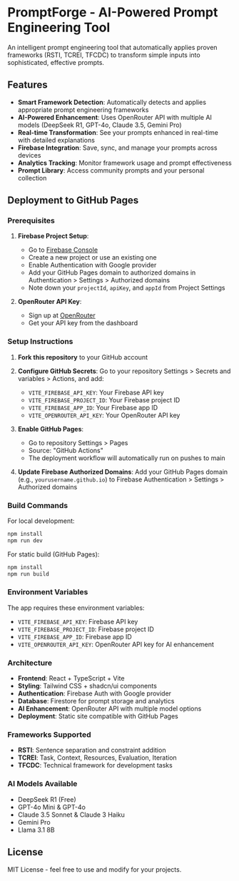 # PromptForge - AI-Powered Prompt Engineering Tool

An intelligent prompt engineering tool that automatically applies proven frameworks (RSTI, TCREI, TFCDC) to transform simple inputs into sophisticated, effective prompts.

## Features

- **Smart Framework Detection**: Automatically detects and applies appropriate prompt engineering frameworks
- **AI-Powered Enhancement**: Uses OpenRouter API with multiple AI models (DeepSeek R1, GPT-4o, Claude 3.5, Gemini Pro)
- **Real-time Transformation**: See your prompts enhanced in real-time with detailed explanations
- **Firebase Integration**: Save, sync, and manage your prompts across devices
- **Analytics Tracking**: Monitor framework usage and prompt effectiveness
- **Prompt Library**: Access community prompts and your personal collection

## Deployment to GitHub Pages

### Prerequisites

1. **Firebase Project Setup**:
   - Go to [Firebase Console](https://console.firebase.google.com/)
   - Create a new project or use an existing one
   - Enable Authentication with Google provider
   - Add your GitHub Pages domain to authorized domains in Authentication > Settings > Authorized domains
   - Note down your `projectId`, `apiKey`, and `appId` from Project Settings

2. **OpenRouter API Key**:
   - Sign up at [OpenRouter](https://openrouter.ai/)
   - Get your API key from the dashboard

### Setup Instructions

1. **Fork this repository** to your GitHub account

2. **Configure GitHub Secrets**:
   Go to your repository Settings > Secrets and variables > Actions, and add:
   - `VITE_FIREBASE_API_KEY`: Your Firebase API key
   - `VITE_FIREBASE_PROJECT_ID`: Your Firebase project ID
   - `VITE_FIREBASE_APP_ID`: Your Firebase app ID
   - `VITE_OPENROUTER_API_KEY`: Your OpenRouter API key

3. **Enable GitHub Pages**:
   - Go to repository Settings > Pages
   - Source: "GitHub Actions"
   - The deployment workflow will automatically run on pushes to main

4. **Update Firebase Authorized Domains**:
   Add your GitHub Pages domain (e.g., `yourusername.github.io`) to Firebase Authentication > Settings > Authorized domains

### Build Commands

For local development:
```bash
npm install
npm run dev
```

For static build (GitHub Pages):
```bash
npm install
npm run build
```

### Environment Variables

The app requires these environment variables:

- `VITE_FIREBASE_API_KEY`: Firebase API key
- `VITE_FIREBASE_PROJECT_ID`: Firebase project ID  
- `VITE_FIREBASE_APP_ID`: Firebase app ID
- `VITE_OPENROUTER_API_KEY`: OpenRouter API key for AI enhancement

### Architecture

- **Frontend**: React + TypeScript + Vite
- **Styling**: Tailwind CSS + shadcn/ui components
- **Authentication**: Firebase Auth with Google provider
- **Database**: Firestore for prompt storage and analytics
- **AI Enhancement**: OpenRouter API with multiple model options
- **Deployment**: Static site compatible with GitHub Pages

### Frameworks Supported

- **RSTI**: Sentence separation and constraint addition
- **TCREI**: Task, Context, Resources, Evaluation, Iteration
- **TFCDC**: Technical framework for development tasks

### AI Models Available

- DeepSeek R1 (Free)
- GPT-4o Mini & GPT-4o
- Claude 3.5 Sonnet & Claude 3 Haiku
- Gemini Pro
- Llama 3.1 8B

## License

MIT License - feel free to use and modify for your projects.